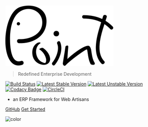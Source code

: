 ![logo](_media/logo.svg)

> Redefined Enterprise Development

[![Build Status](https://travis-ci.org/point-red/point.svg?branch=master)](https://travis-ci.org/point-red/point)
[![Latest Stable Version](https://poser.pugx.org/point-red/point/v/stable)](https://packagist.org/packages/point-red/point)
[![Latest Unstable Version](https://poser.pugx.org/point-red/point/v/unstable)](https://packagist.org/packages/point-red/point)
[![Codacy Badge](https://api.codacy.com/project/badge/Grade/0beb7ac9c0f04d7484b7159e45ae3414)](https://www.codacy.com/app/martiendt/point?utm_source=github.com&amp;utm_medium=referral&amp;utm_content=point-red/point&amp;utm_campaign=Badge_Grade)
[![CircleCI](https://circleci.com/gh/point-red/point.svg?style=svg)](https://circleci.com/gh/point-red/point)

- an ERP Framework for Web Artisans

[GitHub](https://github.com/point-red/point)
[Get Started](README)

<!-- background color -->
![color](#fff)
